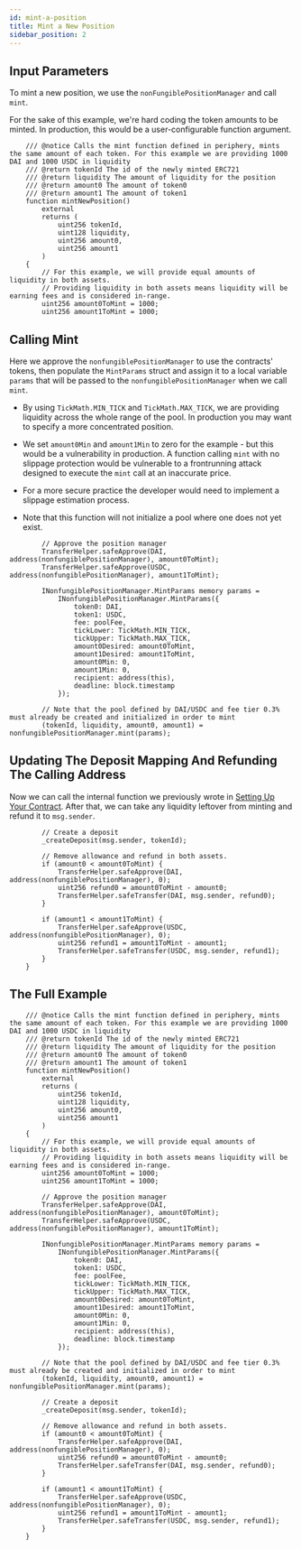 ```yaml
---
id: mint-a-position
title: Mint a New Position
sidebar_position: 2
---
```


## Input Parameters

To mint a new position, we use the `nonFungiblePositionManager` and call `mint`.

For the sake of this example, we're hard coding the token amounts to be minted. In production, this would be a user-configurable function argument.

```solidity
    /// @notice Calls the mint function defined in periphery, mints the same amount of each token. For this example we are providing 1000 DAI and 1000 USDC in liquidity
    /// @return tokenId The id of the newly minted ERC721
    /// @return liquidity The amount of liquidity for the position
    /// @return amount0 The amount of token0
    /// @return amount1 The amount of token1
    function mintNewPosition()
        external
        returns (
            uint256 tokenId,
            uint128 liquidity,
            uint256 amount0,
            uint256 amount1
        )
    {
        // For this example, we will provide equal amounts of liquidity in both assets.
        // Providing liquidity in both assets means liquidity will be earning fees and is considered in-range.
        uint256 amount0ToMint = 1000;
        uint256 amount1ToMint = 1000;
```

## Calling Mint

Here we approve the `nonfungiblePositionManager` to use the contracts' tokens, then populate the `MintParams` struct and assign it to a local variable `params` that will be passed to the `nonfungiblePositionManager` when we call `mint`.

- By using `TickMath.MIN_TICK` and `TickMath.MAX_TICK`, we are providing liquidity across the whole range of the pool. In production you may want to specify a more concentrated position.

- We set `amount0Min` and `amount1Min` to zero for the example - but this would be a vulnerability in production. A function calling `mint` with no slippage protection would be vulnerable to a frontrunning attack designed to execute the `mint` call at an inaccurate price.
- For a more secure practice the developer would need to implement a slippage estimation process.

- Note that this function will not initialize a pool where one does not yet exist.

```solidity
        // Approve the position manager
        TransferHelper.safeApprove(DAI, address(nonfungiblePositionManager), amount0ToMint);
        TransferHelper.safeApprove(USDC, address(nonfungiblePositionManager), amount1ToMint);

        INonfungiblePositionManager.MintParams memory params =
            INonfungiblePositionManager.MintParams({
                token0: DAI,
                token1: USDC,
                fee: poolFee,
                tickLower: TickMath.MIN_TICK,
                tickUpper: TickMath.MAX_TICK,
                amount0Desired: amount0ToMint,
                amount1Desired: amount1ToMint,
                amount0Min: 0,
                amount1Min: 0,
                recipient: address(this),
                deadline: block.timestamp
            });

        // Note that the pool defined by DAI/USDC and fee tier 0.3% must already be created and initialized in order to mint
        (tokenId, liquidity, amount0, amount1) = nonfungiblePositionManager.mint(params);

```

## Updating The Deposit Mapping And Refunding The Calling Address

Now we can call the internal function we previously wrote in [Setting Up Your Contract](./setting-up-your-contract.md). After that, we can take any liquidity leftover from minting and refund it to `msg.sender`.

```solidity
        // Create a deposit
        _createDeposit(msg.sender, tokenId);

        // Remove allowance and refund in both assets.
        if (amount0 < amount0ToMint) {
            TransferHelper.safeApprove(DAI, address(nonfungiblePositionManager), 0);
            uint256 refund0 = amount0ToMint - amount0;
            TransferHelper.safeTransfer(DAI, msg.sender, refund0);
        }

        if (amount1 < amount1ToMint) {
            TransferHelper.safeApprove(USDC, address(nonfungiblePositionManager), 0);
            uint256 refund1 = amount1ToMint - amount1;
            TransferHelper.safeTransfer(USDC, msg.sender, refund1);
        }
    }
```

## The Full Example

```solidity
    /// @notice Calls the mint function defined in periphery, mints the same amount of each token. For this example we are providing 1000 DAI and 1000 USDC in liquidity
    /// @return tokenId The id of the newly minted ERC721
    /// @return liquidity The amount of liquidity for the position
    /// @return amount0 The amount of token0
    /// @return amount1 The amount of token1
    function mintNewPosition()
        external
        returns (
            uint256 tokenId,
            uint128 liquidity,
            uint256 amount0,
            uint256 amount1
        )
    {
        // For this example, we will provide equal amounts of liquidity in both assets.
        // Providing liquidity in both assets means liquidity will be earning fees and is considered in-range.
        uint256 amount0ToMint = 1000;
        uint256 amount1ToMint = 1000;

        // Approve the position manager
        TransferHelper.safeApprove(DAI, address(nonfungiblePositionManager), amount0ToMint);
        TransferHelper.safeApprove(USDC, address(nonfungiblePositionManager), amount1ToMint);

        INonfungiblePositionManager.MintParams memory params =
            INonfungiblePositionManager.MintParams({
                token0: DAI,
                token1: USDC,
                fee: poolFee,
                tickLower: TickMath.MIN_TICK,
                tickUpper: TickMath.MAX_TICK,
                amount0Desired: amount0ToMint,
                amount1Desired: amount1ToMint,
                amount0Min: 0,
                amount1Min: 0,
                recipient: address(this),
                deadline: block.timestamp
            });

        // Note that the pool defined by DAI/USDC and fee tier 0.3% must already be created and initialized in order to mint
        (tokenId, liquidity, amount0, amount1) = nonfungiblePositionManager.mint(params);

        // Create a deposit
        _createDeposit(msg.sender, tokenId);

        // Remove allowance and refund in both assets.
        if (amount0 < amount0ToMint) {
            TransferHelper.safeApprove(DAI, address(nonfungiblePositionManager), 0);
            uint256 refund0 = amount0ToMint - amount0;
            TransferHelper.safeTransfer(DAI, msg.sender, refund0);
        }

        if (amount1 < amount1ToMint) {
            TransferHelper.safeApprove(USDC, address(nonfungiblePositionManager), 0);
            uint256 refund1 = amount1ToMint - amount1;
            TransferHelper.safeTransfer(USDC, msg.sender, refund1);
        }
    }
```
